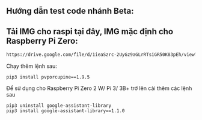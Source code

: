 ## Hướng dẫn test code nhánh Beta:

## Tải IMG cho raspi tại đây, IMG mặc định cho Raspberry Pi Zero:
```sh
https://drive.google.com/file/d/1ieaSzrc-2UyGz9aGLrRTsiGR50K83pEh/view?usp=sharing
```
Chạy thêm lệnh sau:
```
pip3 install pvporcupine==1.9.5
```

Để sử dụng cho Raspberry Pi Zero 2 W/ Pi 3/ 3B+ trở lên cài thêm các lệnh sau
```
pip3 uninstall google-assistant-library
pip3 install google-assistant-library==1.1.0
```
